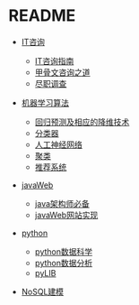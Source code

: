 # README+ [IT咨询](./咨询方法/IT咨询.md)  + [IT咨询指南](./咨询方法/IT咨询指南.md)  + [甲骨文咨询之道](./咨询方法/甲骨文咨询之道.md)  + [尽职调查](./咨询方法/尽职调查.md)  + [机器学习算法](./机器学习/机器学习概论.md)  + [回归预测及相应的降维技术](回归预测及相应的降维技术.md)  + [分类器](分类器.md)  + [人工神经网络](人工神经网络.md)  + [聚类](聚类.md)  + [推荐系统](推荐系统.md)  + [javaWeb](./javaWeb/javaWeb网站架构演进.md)  + [java架构师必备](./javaWeb/javaWeb架构师必备.md)  + [javaWeb网站实现](./javaWeb/javaWeb网站实现.md)+ [python](./python/python基础.md)  + [python数据科学](./python/python数据科学.md)  + [python数据分析](./python/python数据分析.md)  + [pyLIB](./python/pylib.md)  + [NoSQL建模](./数据库建模/NoSQL建模技术.md)